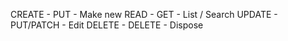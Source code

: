 CREATE - PUT - Make new
READ - GET - List / Search
UPDATE - PUT/PATCH - Edit
DELETE - DELETE - Dispose